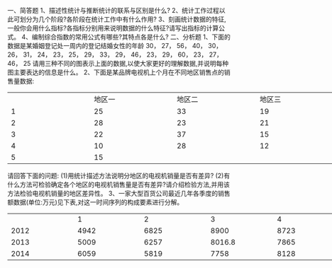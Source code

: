 一、简答题
 1、描述性统计与推断统计的联系与区别是什么?
 2、统计工作过程以此可划分为几个阶段?各阶段在统计工作中有什么作用?
 3、刻画统计数据的特征,一般你会用什么指标?各指标分别用来说明数据的什么特征?请写出指标的计算公式。
 4、编制综合指数的常用公式有哪些?其特点各是什么?
 二、分析题
 1、下面的数据是某婚姻登记处一周内的登记结婚女性的年龄
  30， 27， 56， 40， 30， 26， 31， 24， 23， 25， 29， 33， 29， 46， 23， 29， 60， 23， 27， 46， 25
 请用三种不同的图表示上面的数据,以使大家更好的理解数据,并说明每种图主要表达的信息是什么。
 2、下面是某品牌电视机上个月在不同地区销售点的销售量数据:
 <table data-lake-id="Eni7u" id="Eni7u" width-mode="contain" class="lake-table" style="width: 750px"><colgroup><col width="187"><col width="187"><col width="187"><col width="189"></colgroup><tbody><tr data-lake-id="u7e3b52a0" id="u7e3b52a0"><td data-lake-id="u8936578d" id="u8936578d">

 </td><td data-lake-id="u15de6cc9" id="u15de6cc9">地区一
 </td><td data-lake-id="u43d32b69" id="u43d32b69">地区二
 </td><td data-lake-id="u467b730c" id="u467b730c">地区三
 </td></tr><tr data-lake-id="udb676de5" id="udb676de5"><td data-lake-id="uc96cc3b8" id="uc96cc3b8">1
 </td><td data-lake-id="u75b45989" id="u75b45989">25
 </td><td data-lake-id="uc04c13e9" id="uc04c13e9">33
 </td><td data-lake-id="ubc18c228" id="ubc18c228">19
 </td></tr><tr data-lake-id="u2e9510d7" id="u2e9510d7"><td data-lake-id="u399d7f56" id="u399d7f56">2
 </td><td data-lake-id="udd8ed42c" id="udd8ed42c">28
 </td><td data-lake-id="u5b82f0f7" id="u5b82f0f7">23
 </td><td data-lake-id="u10a549f0" id="u10a549f0">21
 </td></tr><tr data-lake-id="u2ca59b09" id="u2ca59b09"><td data-lake-id="u89ea4242" id="u89ea4242">3
 </td><td data-lake-id="ud2098d69" id="ud2098d69">22
 </td><td data-lake-id="u7848d1d4" id="u7848d1d4">37
 </td><td data-lake-id="u49f23b21" id="u49f23b21">15
 </td></tr><tr data-lake-id="u1088d6e4" id="u1088d6e4"><td data-lake-id="u827f76bd" id="u827f76bd">4
 </td><td data-lake-id="udd85b460" id="udd85b460">10
 </td><td data-lake-id="u1694a73b" id="u1694a73b">28
 </td><td data-lake-id="u79aab06e" id="u79aab06e">12
 </td></tr><tr data-lake-id="ua342feef" id="ua342feef"><td data-lake-id="u27241f81" id="u27241f81">5
 </td><td data-lake-id="u7bd0c075" id="u7bd0c075">15
 </td><td data-lake-id="u4ebb2d78" id="u4ebb2d78">

 </td><td data-lake-id="ud5e7ede6" id="ud5e7ede6">

 </td></tr></tbody></table>请回答下面的问题:
 (1)用统计描述方法说明分地区的电视机销量是否有差异?
 (2)有什么方法可检验确定各个地区的电视机销售量是否有差异?请介绍检验方法,并用该方法检验电视机销量的地区差异性。
 3、一家大型百货公司最近几年各季度的销售额数据(单位:万元)见下表,对这一时间序列的构成要素进行分解。
 <table data-lake-id="MDLPD" id="MDLPD" width-mode="contain" class="lake-table" style="width: 750px"><colgroup><col width="150"><col width="150"><col width="150"><col width="150"><col width="150"></colgroup><tbody><tr data-lake-id="u2cc47d92" id="u2cc47d92"><td data-lake-id="u994d7171" id="u994d7171">

 </td><td data-lake-id="uf04a343a" id="uf04a343a">1
 </td><td data-lake-id="u0c8b375b" id="u0c8b375b">2
 </td><td data-lake-id="ufdbdddf6" id="ufdbdddf6">3
 </td><td data-lake-id="ua8923cd6" id="ua8923cd6">4
 </td></tr><tr data-lake-id="u408ddc82" id="u408ddc82"><td data-lake-id="uea1a4b4f" id="uea1a4b4f">2012
 </td><td data-lake-id="u53e36a38" id="u53e36a38">4942
 </td><td data-lake-id="u46f9c24d" id="u46f9c24d">6825
 </td><td data-lake-id="u09861108" id="u09861108">8900
 </td><td data-lake-id="u2494ebcb" id="u2494ebcb">8723
 </td></tr><tr data-lake-id="u410fb750" id="u410fb750"><td data-lake-id="u17ab1855" id="u17ab1855">2013
 </td><td data-lake-id="ub5368f74" id="ub5368f74">5009
 </td><td data-lake-id="u68cb2fde" id="u68cb2fde">6257
 </td><td data-lake-id="ub24d799a" id="ub24d799a">8016.8
 </td><td data-lake-id="u75bf25bf" id="u75bf25bf">7865
 </td></tr><tr data-lake-id="u077bde3d" id="u077bde3d"><td data-lake-id="ud8857911" id="ud8857911">2014
 </td><td data-lake-id="u919ae5af" id="u919ae5af">6059
 </td><td data-lake-id="u66cc7b6c" id="u66cc7b6c">5819
 </td><td data-lake-id="uc331e475" id="uc331e475">7758
 </td><td data-lake-id="u70fb8923" id="u70fb8923">8128
 </td></tr></tbody></table>​

 